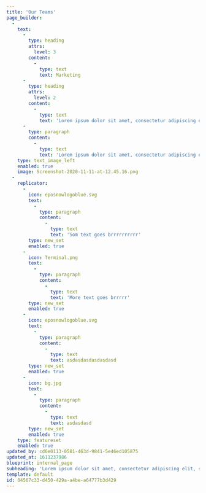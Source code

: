 ```yaml
---
title: 'Our Teams'
page_builder:
  -
    text:
      -
        type: heading
        attrs:
          level: 3
        content:
          -
            type: text
            text: Marketing
      -
        type: heading
        attrs:
          level: 2
        content:
          -
            type: text
            text: 'Lorem ipsum dolor sit amet, consectetur adipiscing elit, sed do eiusmod tempor incididunt ut labore et dolore magna aliqua. Ut enim ad minim veniam, quis nostrud exercitation ullamco laboris nisi ut aliquip ex ea commodo consequat.'
      -
        type: paragraph
        content:
          -
            type: text
            text: 'Lorem ipsum dolor sit amet, consectetur adipiscing elit, sed do eiusmod tempor incididunt ut labore et dolore magna aliqua. Ut enim ad minim veniam, quis nostrud exercitation ullamco laboris nisi ut aliquip ex ea commodo consequat.'
    type: text_image_left
    enabled: true
    image: Screenshot-2020-11-11-at-12.45.16.png
  -
    replicator:
      -
        icon: eposnowlogoblue.svg
        text:
          -
            type: paragraph
            content:
              -
                type: text
                text: 'Som text goes brrrrrrrrrr'
        type: new_set
        enabled: true
      -
        icon: Terminal.png
        text:
          -
            type: paragraph
            content:
              -
                type: text
                text: 'More text goes brrrrr'
        type: new_set
        enabled: true
      -
        icon: eposnowlogoblue.svg
        text:
          -
            type: paragraph
            content:
              -
                type: text
                text: asdasdasdasdasdasd
        type: new_set
        enabled: true
      -
        icon: bg.jpg
        text:
          -
            type: paragraph
            content:
              -
                type: text
                text: asdasdasd
        type: new_set
        enabled: true
    type: featureset
    enabled: true
updated_by: cd6e0113-0581-463d-9841-5e46ed105875
updated_at: 1611237986
blueprint: internal_page
subheading: 'Lorem ipsum dolor sit amet, consectetur adipiscing elit, sed do eiusmod tempor incididunt ut labore et dolore magna aliqua. Ut enim ad minim veniam, quis nostrud exercitation ullamco laboris nisi ut aliquip ex ea commodo consequat.'
template: default
id: 04567c33-d450-429a-a4be-a64777b3d429
---
```

